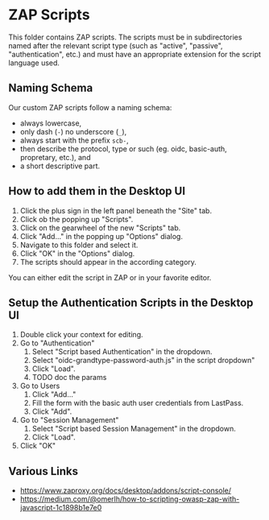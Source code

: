 # ZAP Scripts

This folder contains ZAP scripts. The scripts must be in subdirectories named after the
relevant script type (such as "active", "passive", "authentication", etc.) and must have
an appropriate extension for the script language used.

## Naming Schema

Our custom ZAP scripts follow a naming schema:

- always lowercase,
- only dash (`-`) no underscore (`_`),
- always start with the prefix `scb-`,
- then describe the protocol, type or such (eg. oidc, basic-auth, propretary, etc.), and
- a short descriptive part.

## How to add them in the Desktop UI

1. Click the plus sign in the left panel beneath the "Site" tab.
2. Click ob the popping up "Scripts".
3. Click on the gearwheel of the new "Scripts" tab.
4. Click "Add..." in the popping up "Options" dialog.
5. Navigate to this folder and select it.
6. Click "OK" in the "Options" dialog.
7. The scripts should appear in the according category.

You can either edit the script in ZAP or in your favorite editor.

## Setup the Authentication Scripts in the Desktop UI

1. Double click your context for editing.
2. Go to "Authentication"
   1. Select "Script based Authentication" in the dropdown.
   2. Select "oidc-grandtype-password-auth.js" in the script dropdown"
   3. Click "Load".
   4. TODO doc the params
3. Go to Users
   1. Click "Add..."
   2. Fill the form with the basic auth user credentials from LastPass.
   3. Click "Add".
4. Go to "Session Management"
   1. Select "Script based Session Management" in the dropdown.
   2. Click "Load".
5. Click "OK"

## Various Links

- <https://www.zaproxy.org/docs/desktop/addons/script-console/>
- <https://medium.com/@omerlh/how-to-scripting-owasp-zap-with-javascript-1c1898b1e7e0>

